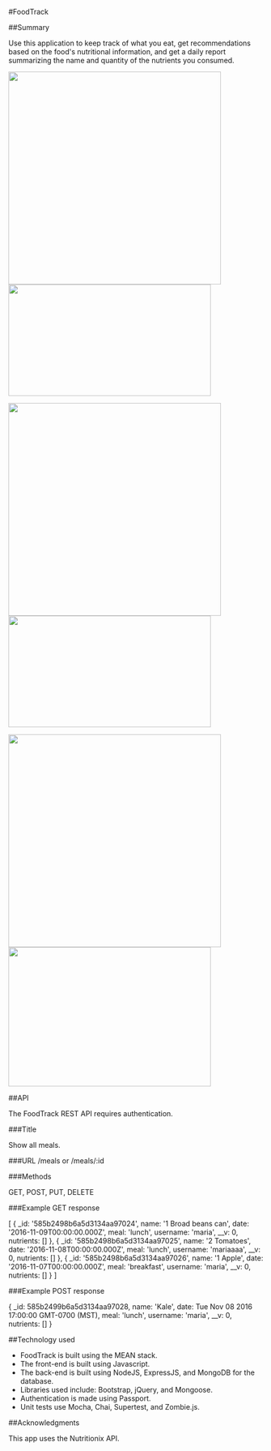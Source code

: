 #FoodTrack

##Summary 

Use this application to keep track of what you eat, get recommendations based on the food's nutritional information, and get a daily report summarizing the name and quantity of the nutrients you consumed. 

<img src = "https://cloud.githubusercontent.com/assets/16930791/21410460/165b4230-c79e-11e6-91f1-ef96a668f79f.jpg" width="420"/> <img src = "https://cloud.githubusercontent.com/assets/16930791/21410726/34c8c218-c7a0-11e6-8e54-ea20d56a9e07.jpg" width="400" height="220"/>

<img src = "https://cloud.githubusercontent.com/assets/16930791/21409707/e52bb6f4-c798-11e6-9959-5b213153859a.jpg" width="420"/> <img src = "https://cloud.githubusercontent.com/assets/16930791/21409710/ea5c8252-c798-11e6-96b8-91c40491dce9.jpg" width = "400" height="220"/>

<img src = "https://cloud.githubusercontent.com/assets/16930791/21409722/047c1e9a-c799-11e6-9f8b-a6a235929738.jpg" width="420"/> <img src = "https://cloud.githubusercontent.com/assets/16930791/21409724/0604f8c2-c799-11e6-9afe-9d5f07cf99a0.jpg" width = "400" height="275"/>

##API 

The FoodTrack REST API requires authentication.

###Title

Show all meals.

###URL
/meals
or
/meals/:id

###Methods

GET, POST, PUT, DELETE

###Example GET response

[ { _id: '585b2498b6a5d3134aa97024',
    name: '1 Broad beans can',
    date: '2016-11-09T00:00:00.000Z',
    meal: 'lunch',
    username: 'maria',
    __v: 0,
    nutrients: [] },
  { _id: '585b2498b6a5d3134aa97025',
    name: '2 Tomatoes',
    date: '2016-11-08T00:00:00.000Z',
    meal: 'lunch',
    username: 'mariaaaa',
    __v: 0,
    nutrients: [] },
  { _id: '585b2498b6a5d3134aa97026',
    name: '1 Apple',
    date: '2016-11-07T00:00:00.000Z',
    meal: 'breakfast',
    username: 'maria',
    __v: 0,
    nutrients: [] } ]
    
 
###Example POST response
 
 { _id: 585b2499b6a5d3134aa97028,
  name: 'Kale',
  date: Tue Nov 08 2016 17:00:00 GMT-0700 (MST),
  meal: 'lunch',
  username: 'maria',
  __v: 0,
  nutrients: [] }

##Technology used

- FoodTrack is built using the MEAN stack. 
- The front-end is built using Javascript.
- The back-end is built using NodeJS, ExpressJS, and MongoDB for the database.
- Libraries used include: Bootstrap, jQuery, and Mongoose.
- Authentication is made using Passport.
- Unit tests use Mocha, Chai, Supertest, and Zombie.js.

##Acknowledgments

This app uses the Nutritionix API. 
